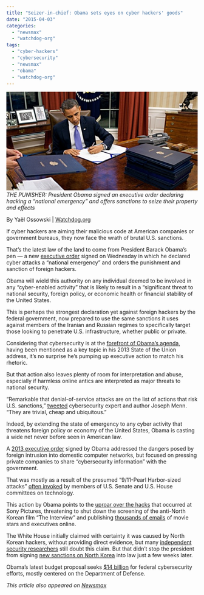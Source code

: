 ```yaml
---
title: "Seizer-in-chief: Obama sets eyes on cyber hackers' goods"
date: "2015-04-03"
categories: 
  - "newsmax"
  - "watchdog-org"
tags: 
  - "cyber-hackers"
  - "cybersecurity"
  - "newsmax"
  - "obama"
  - "watchdog-org"
---
```


![](images/tumblr_inline_nm80idryAP1qdn1ny_540.jpg)_THE PUNISHER: President Obama signed an executive order declaring hacking a “national emergency” and offers sanctions to seize their property and effects_

By Yaël Ossowski | [Watchdog.org](http://watchdog.org/210300/cyber-hackers/)

If cyber hackers are aiming their malicious code at American companies or government bureaus, they now face the wrath of brutal U.S. sanctions.

That’s the latest law of the land to come from President Barack Obama’s pen — a new [executive order](https://www.whitehouse.gov/the-press-office/2015/04/01/executive-order-blocking-property-certain-persons-engaging-significant-m) signed on Wednesday in which he declared cyber attacks a “national emergency” and orders the punishment and sanction of foreign hackers.

Obama will wield this authority on any individual deemed to be involved in any “cyber-enabled activity” that is likely to result in a “significant threat to national security, foreign policy, or economic health or financial stability of the United States.

This is perhaps the strongest declaration yet against foreign hackers by the federal government, now prepared to use the same sanctions it uses against members of the Iranian and Russian regimes to specifically target those looking to penetrate U.S. infrastructure, whether public or private.

Considering that cybersecurity is at the [forefront of Obama’s agenda](http://watchdog.org/77981/cyber-security-swindle-the-next-billion-dollar-boondoggle/), having been mentioned as a key topic in his 2013 State of the Union address, it’s no surprise he’s pumping up executive action to match his rhetoric.

But that action also leaves plenty of room for interpretation and abuse, especially if harmless online antics are interpreted as major threats to national security.

“Remarkable that denial-of-service attacks are on the list of actions that risk U.S. sanctions,” [tweeted](https://twitter.com/josephmenn/status/583295675204558849) cybersecurity expert and author Joseph Menn. “They are trivial, cheap and ubiquitous.”

Indeed, by extending the state of emergency to any cyber activity that threatens foreign policy or economy of the United States, Obama is casting a wide net never before seen in American law.

A [2013 executive order](https://www.whitehouse.gov/the-press-office/2013/02/12/executive-order-improving-critical-infrastructure-cybersecurity) signed by Obama addressed the dangers posed by foreign intrusion into domestic computer networks, but focused on pressing private companies to share “cybersecurity information” with the government.

That was mostly as a result of the presumed “9/11-Pearl Harbor-sized attacks” [often invoked](http://watchdog.org/77981/cyber-security-swindle-the-next-billion-dollar-boondoggle/) by members of U.S. Senate and U.S. House committees on technology.

This action by Obama points to the [uproar over the hacks](http://www.vanityfair.com/hollywood/2015/02/sony-hacking-seth-rogen-evan-goldberg) that occurred at Sony Pictures, threatening to shut down the screening of the anti-North Korean film “The Interview” and publishing [thousands of emails](http://www.vulture.com/2014/12/everything-sony-leaks-scandal.html) of movie stars and executives online.

The White House initially claimed with certainty it was caused by North Korean hackers, without providing direct evidence, but many [independent security researchers](http://www.usatoday.com/story/news/nation-now/2014/12/18/sony-hack-timeline-interview-north-korea/20601645/) still doubt this claim. But that didn’t stop the president from signing [new sanctions on North Korea](http://www.treasury.gov/resource-center/sanctions/Programs/pages/nkorea.aspx) into law just a few weeks later.

Obama’s latest budget proposal seeks [$14 billion](https://www.google.at/url?sa=t&rct=j&q=&esrc=s&source=web&cd=3&cad=rja&uact=8&ved=0CDAQFjAC&url=https%3A%2F%2Fwww.whitehouse.gov%2Fomb%2Fbudget&ei=qqEdVdXJG4LuavWLgcgM&usg=AFQjCNGoy72c_ocAw9W1aT2VNhtiapl61Q&sig2=JZYuQiYWaA7CZOgiGa2BMw) for federal cybersecurity efforts, mostly centered on the Department of Defense.

_This article also appeared on [Newsmax](https://www.newsmax.com/us/cyberattacks-new-law-obama-hackers/2015/04/03/id/636392/)_
